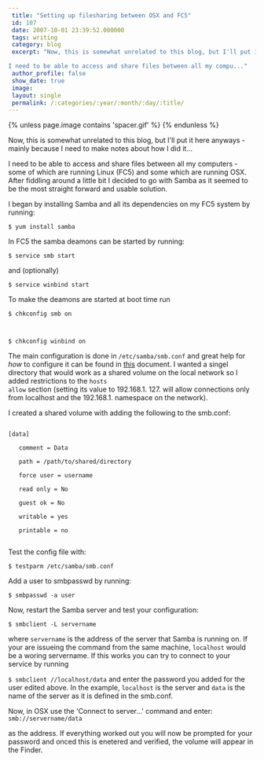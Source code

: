```yaml
---
 title: "Setting up filesharing between OSX and FC5"
 id: 107
 date: 2007-10-01 23:39:52.000000
 tags: writing
 category: blog
 excerpt: "Now, this is somewhat unrelated to this blog, but I'll put it here anyways - mainly because I need to make notes about how I did it...

I need to be able to access and share files between all my compu..."
 author_profile: false
 show_date: true
 image: 
 layout: single
 permalink: /:categories/:year/:month/:day/:title/
---
```

{% unless page.image contains 'spacer.gif' %}
{% endunless %}

Now, this is somewhat unrelated to this blog, but I'll put it here anyways - mainly because I need to make notes about how I did it...



I need to be able to access and share files between all my computers - some of which are running Linux (FC5) and some which are running OSX. After fiddling around a little bit I decided to go with Samba as it seemed to be the most straight forward and usable solution.



I began by installing Samba and all its dependencies on my FC5 system by running:



<code>$ yum install samba</code>



In FC5 the samba deamons can be started by running:


<code>$ service smb start</code>


and (optionally) 


<code>$ service winbind start</code>


To make the deamons are started at boot time run


<code>$ chkconfig smb on


$ chkconfig winbind on</code>



The main configuration is done in <code>/etc/samba/smb.conf</code> and great help for <em>how</em> to configure it can be found in <a href="http://www.samba.org/samba/docs/Samba-HOWTO-Collection.pdf">this</a> document. I wanted a singel directory that would work as a shared volume on the local network so I added restrictions to the <code>hosts allow</code> section (setting its value to 192.168.1. 127. will allow connections only from localhost and the 192.168.1. namespace on the network).



I created a shared volume with adding the following to the smb.conf: 


<code>
[data]<br />
   comment = Data<br />
   path = /path/to/shared/directory<br />
   force user = username<br />
   read only = No<br />
   guest ok = No<br />
   writable = yes<br />
   printable = no<br />
</code>



Test the config file with:


<code>$ testparm /etc/samba/smb.conf</code>


Add a user to smbpasswd by running:


<code>$ smbpasswd -a user</code>





Now, restart the Samba server and test your configuration:


<code>$ smbclient -L servername</code> 


where <code>servername</code> is the address of the server that Samba is running on. If your are issueing the command from the same machine, <code>localhost</code> would be a woring servername. If this works you can try to connect to your service by running


<code>$ smbclient //localhost/data</code>
and enter the password you added for the user edited above. In the example, <code>localhost</code> is the server and <code>data</code> is the name of the server as it is defined in the smb.conf.



Now, in OSX use the 'Connect to server...' command and enter:
<code>smb://servername/data</code>


as the address. If everything worked out you will now be prompted for your password and onced this is enetered and verified, the volume will appear in the Finder.
